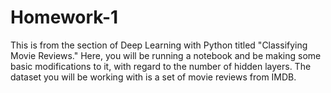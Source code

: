 # Homework-1

This is from the section of Deep Learning with Python titled "Classifying Movie Reviews."  Here, you will be running a notebook and be making some basic modifications to it, with regard to the number of hidden layers.  The dataset you will be working with is a set of movie reviews from IMDB.

